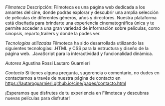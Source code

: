 *Filmoteca*
Descripción:
Filmoteca es una página web dedicada a los amantes del cine, donde podrás explorar y descubrir una amplia selección de películas de diferentes géneros, años y directores. Nuestra plataforma está diseñada para brindarte una experiencia cinematográfica única y te permite acceder a una gran variedad de información sobre películas, como sinopsis, reparto,trailers y donde la podes ver.

*Tecnologías utilizadas*
Filmoteca ha sido desarrollada utilizando las siguientes tecnologías:
.HTML y CSS para la estructura y diseño de la página web.
.JavaScript para la interactividad y funcionalidad dinámica.

*Autores*
Agustina Rossi
Lautaro Guarnieri

*Contacto*
Si tienes alguna pregunta, sugerencia o comentario, no dudes en contactarnos a través de nuestra página de contacto en https://lautaroguarnieri.github.io/cine/pages/contacto.html

¡Esperamos que disfrutes de tu experiencia en Filmoteca y descubras nuevas películas para disfrutar!

